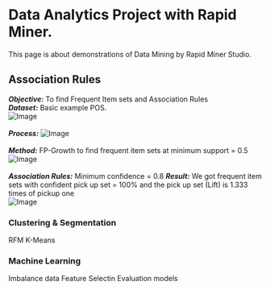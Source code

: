 # Data Analytics Project with Rapid Miner.
This page is about demonstrations of Data Mining by Rapid Miner Studio.<br />
## Association Rules
***Objective:*** To find Frequent Item sets and Association Rules<br />
***Dataset:*** Basic example POS.<br />
![Image](https://github.com/Pakkawatk/portfolio/blob/gh-pages/img/rap_asso1.PNG?raw=true)<br /><br />
***Process:***
![Image](https://github.com/Pakkawatk/portfolio/blob/gh-pages/img/rap_asso2.PNG?raw=true)<br /><br />
***Method:*** FP-Growth to find frequent item sets at minimum support = 0.5<br />
![Image](https://github.com/Pakkawatk/portfolio/blob/gh-pages/img/rap_asso3.PNG?raw=true)<br /><br />
***Association Rules:*** Minimum confidence = 0.8 
***Result:*** We got frequent item sets with confident pick up set = 100% and the pick up set (Lift) is 1.333 times of pickup one<br />
![Image](https://github.com/Pakkawatk/portfolio/blob/gh-pages/img/rap_asso4.PNG?raw=true)<br />



### Clustering & Segmentation
RFM
K-Means

### Machine Learning

Imbalance data
Feature Selectin
Evaluation models
